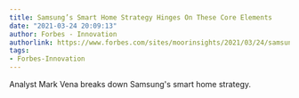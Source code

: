 ```yaml
---
title: Samsung’s Smart Home Strategy Hinges On These Core Elements
date: "2021-03-24 20:09:13"
author: Forbes - Innovation
authorlink: https://www.forbes.com/sites/moorinsights/2021/03/24/samsungs-smart-home-strategy-hinges-on-these-core-elements/
tags:
- Forbes-Innovation
---
```

Analyst Mark Vena breaks down Samsung's smart home strategy.